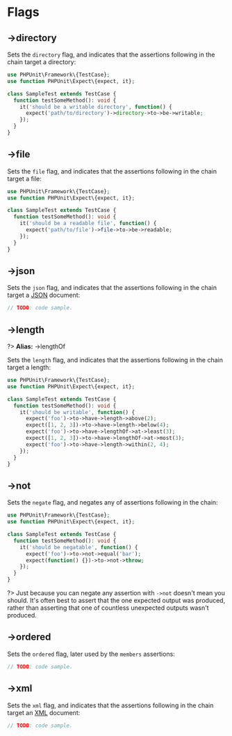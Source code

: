 # Flags

## ->**directory**
Sets the `directory` flag, and indicates that the assertions following in the chain target a directory:

```php
use PHPUnit\Framework\{TestCase};
use function PHPUnit\Expect\{expect, it};

class SampleTest extends TestCase {
  function testSomeMethod(): void {
    it('should be a writable directory', function() {
      expect('path/to/directory')->directory->to->be->writable;
    });
  }
}
```

## ->**file**
Sets the `file` flag, and indicates that the assertions following in the chain target a file:

```php
use PHPUnit\Framework\{TestCase};
use function PHPUnit\Expect\{expect, it};

class SampleTest extends TestCase {
  function testSomeMethod(): void {
    it('should be a readable file', function() {
      expect('path/to/file')->file->to->be->readable;
    });
  }
}
```

## ->**json**
Sets the `json` flag, and indicates that the assertions following in the chain target a [JSON](https://www.json.org) document:

```php
// TODO: code sample.
```

## ->**length**

?> **Alias:** ->lengthOf

Sets the `length` flag, and indicates that the assertions following in the chain target a length:

```php
use PHPUnit\Framework\{TestCase};
use function PHPUnit\Expect\{expect, it};

class SampleTest extends TestCase {
  function testSomeMethod(): void {
    it('should be writable', function() {
      expect('foo')->to->have->length->above(2);
      expect([1, 2, 3])->to->have->length->below(4);
      expect('foo')->to->have->lengthOf->at->least(3);
      expect([1, 2, 3])->to->have->lengthOf->at->most(3);
      expect('foo')->to->have->length->within(2, 4);
    });
  }
}
```

## ->**not**
Sets the `negate` flag, and negates any of assertions following in the chain:

```php
use PHPUnit\Framework\{TestCase};
use function PHPUnit\Expect\{expect, it};

class SampleTest extends TestCase {
  function testSomeMethod(): void {
    it('should be negatable', function() {
      expect('foo')->to->not->equal('bar');
      expect(function() {})->to->not->throw;
    });
  }
}
```

?> Just because you can negate any assertion with `->not` doesn't mean you should.
It's often best to assert that the one expected output was produced, rather than asserting that one of countless unexpected outputs wasn't produced.

## ->**ordered**
Sets the `ordered` flag, later used by the `members` assertions:

```php
// TODO: code sample.
```

## ->**xml**
Sets the `xml` flag, and indicates that the assertions following in the chain target an [XML](https://www.w3.org/XML) document:

```php
// TODO: code sample.
```
